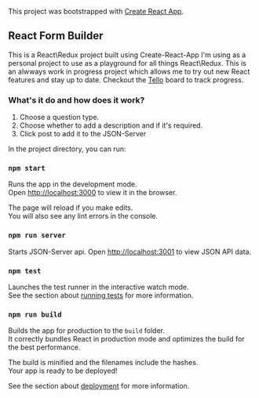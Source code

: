 This project was bootstrapped with [Create React App](https://github.com/facebook/create-react-app).

## React Form Builder

This is a React\Redux project built using Create-React-App I'm using as a personal project to use as a playground for all things React\Redux. This is an alwways work in progress project which allows me to try out new React features and stay up to date. Checkout the [Tello](https://trello.com/b/N5apy8CX/react-form-builder-project) board to track progress. 

### What's it do and how does it work?

1. Choose a question type.
2. Choose whether to add a description and if it's required.
3. Click post to add it to the JSON-Server

In the project directory, you can run:

### `npm start`

Runs the app in the development mode.<br>
Open [http://localhost:3000](http://localhost:3000) to view it in the browser.

The page will reload if you make edits.<br>
You will also see any lint errors in the console.

### `npm run server`

Starts JSON-Server api.
Open [http://localhost:3001](http://localhost:3001) to view JSON API data.

### `npm test`

Launches the test runner in the interactive watch mode.<br>
See the section about [running tests](https://facebook.github.io/create-react-app/docs/running-tests) for more information.

### `npm run build`

Builds the app for production to the `build` folder.<br>
It correctly bundles React in production mode and optimizes the build for the best performance.

The build is minified and the filenames include the hashes.<br>
Your app is ready to be deployed!

See the section about [deployment](https://facebook.github.io/create-react-app/docs/deployment) for more information.